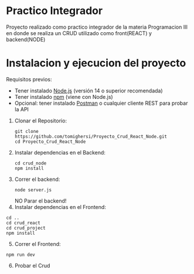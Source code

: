 # Practico Integrador

Proyecto realizado como practico integrador de la materia Programacion III en donde se realiza un CRUD utilizado como front(REACT) y backend(NODE)

# Instalacion y ejecucion del proyecto

Requisitos previos:
- Tener instalado [Node.js](https://nodejs.org/) (versión 14 o superior recomendada)
- Tener instalado [npm](https://www.npmjs.com/) (viene con Node.js)
- Opcional: tener instalado [Postman](https://www.postman.com/) o cualquier cliente REST para probar la API

1. Clonar el Repositorio:
   ```
   git clone https://github.com/tomighersi/Proyecto_Crud_React_Node.git
   cd Proyecto_Crud_React_Node
   ```
2. Instalar dependencias en el Backend:
   ```
   cd crud_node
   npm install
   ```
3. Correr el backend:
   ```
   node server.js
   ```
   NO Parar el backend!
5. Instalar dependencias en el Frontend:
  ```
  cd ..
  cd crud_react
  cd crud_project
  npm install
  ```
5. Correr el Frontend:
  ```
  npm run dev
  ```
6. Probar el Crud
